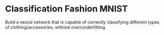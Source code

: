 # Classification Fashion MNIST

Build a neural network that is capable of correctly classifying different types of clothing/accessories, without over/underfitting.
